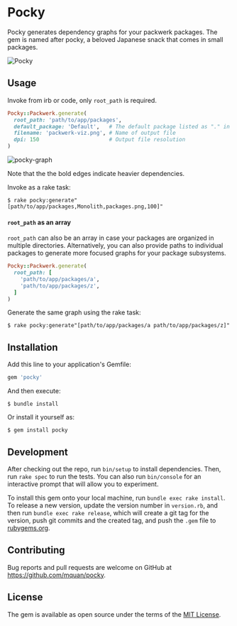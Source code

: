 # Pocky

Pocky generates dependency graphs for your packwerk packages. The gem is named after pocky, a beloved Japanese snack that comes in small packages.

![Pocky](https://user-images.githubusercontent.com/138784/103248942-c141de80-4921-11eb-99bd-3744816abc37.png)

## Usage

Invoke from irb or code, only `root_path` is required.
```ruby
Pocky::Packwerk.generate(
  root_path: 'path/to/app/packages',
  default_package: 'Default',   # The default package listed as "." in deprecated_references.yml
  filename: 'packwerk-viz.png', # Name of output file
  dpi: 150                      # Output file resolution
)
```

![pocky-graph](https://user-images.githubusercontent.com/138784/103251690-a6299b80-492e-11eb-92f1-205752d850d8.png)

Note that the the bold edges indicate heavier dependencies.

Invoke as a rake task:

    $ rake pocky:generate"[path/to/app/packages,Monolith,packages.png,100]"


#### `root_path` as an array
`root_path` can also be an array in case your packages are organized in multiple directories. Alternatively, you can also provide paths to individual packages to generate more focused graphs for your package subsystems.

```ruby
Pocky::Packwerk.generate(
  root_path: [
    'path/to/app/packages/a',
    'path/to/app/packages/z',
  ]
)
```

Generate the same graph using the rake task:

    $ rake pocky:generate"[path/to/app/packages/a path/to/app/packages/z]"


## Installation

Add this line to your application's Gemfile:

```ruby
gem 'pocky'
```

And then execute:

    $ bundle install

Or install it yourself as:

    $ gem install pocky

## Development

After checking out the repo, run `bin/setup` to install dependencies. Then, run `rake spec` to run the tests. You can also run `bin/console` for an interactive prompt that will allow you to experiment.

To install this gem onto your local machine, run `bundle exec rake install`. To release a new version, update the version number in `version.rb`, and then run `bundle exec rake release`, which will create a git tag for the version, push git commits and the created tag, and push the `.gem` file to [rubygems.org](https://rubygems.org).

## Contributing

Bug reports and pull requests are welcome on GitHub at https://github.com/mquan/pocky.

## License

The gem is available as open source under the terms of the [MIT License](https://opensource.org/licenses/MIT).
